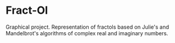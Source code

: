 # Fract-Ol
Graphical project. Representation of fractols based on Julie's and Mandelbrot's algorithms of complex real and imaginary numbers.
